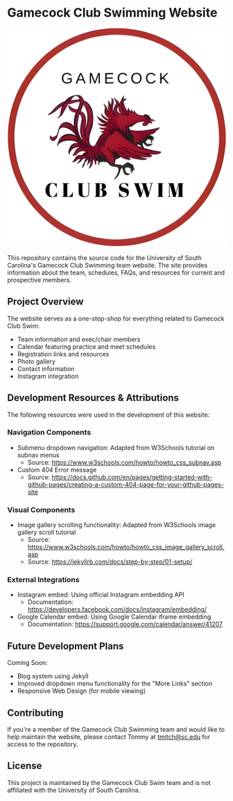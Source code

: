 # Gamecock Club Swimming Website

![Logo](/images/team-logo.jpg)

This repository contains the source code for the University of South Carolina's Gamecock Club Swimming team website. The site provides information about the team, schedules, FAQs, and resources for current and prospective members.

## Project Overview

The website serves as a one-stop-shop for everything related to Gamecock Club Swim:

- Team information and exec/chair members
- Calendar featuring practice and meet schedules
- Registration links and resources
- Photo gallery
- Contact information
- Instagram integration

## Development Resources & Attributions

The following resources were used in the development of this website:

### Navigation Components

- Submenu dropdown navigation: Adapted from W3Schools tutorial on subnav menus
  - Source: <https://www.w3schools.com/howto/howto_css_subnav.asp>
- Custom 404 Error message
  - Source: <https://docs.github.com/en/pages/getting-started-with-github-pages/creating-a-custom-404-page-for-your-github-pages-site>

### Visual Components

- Image gallery scrolling functionality: Adapted from W3Schools image gallery scroll tutorial
  - Source: <https://www.w3schools.com/howto/howto_css_image_gallery_scroll.asp>
  - Source: <https://jekyllrb.com/docs/step-by-step/01-setup/>

### External Integrations

- Instagram embed: Using official Instagram embedding API
  - Documentation: <https://developers.facebook.com/docs/instagram/embedding/>
- Google Calendar embed: Using Google Calendar iframe embedding
  - Documentation: <https://support.google.com/calendar/answer/41207>

## Future Development Plans

Coming Soon:

- Blog system using Jekyll
- Improved dropdown menu functionality for the "More Links" section
- Responsive Web Design (for mobile viewing)

## Contributing

If you're a member of the Gamecock Club Swimming team and would like to help maintain the website, please contact Tommy at <tmitch@sc.edu> for access to the repository.

## License

This project is maintained by the Gamecock Club Swim team and is not affiliated with the University of South Carolina.
